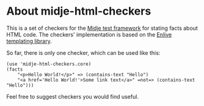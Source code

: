 About midje-html-checkers
=========================
This is a set of checkers for the [Midje test
framework](https://github.com/marick/Midje) for stating facts about
HTML code. The checkers' implementation is based on the [Enlive
templating library](https://github.com/cgrand/enlive).

So far, there is only one checker, which can be used like this:

    (use 'midje-html-checkers.core)
    (facts
        "<p>Hello World!</p>" => (contains-text "Hello")
        "<a href='Hello World!'>Some link text</a>" =not=> (contains-text "Hello")))

Feel free to suggest checkers you would find useful.
